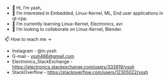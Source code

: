 - 👋 Hi, I’m yash,
- 👀 I’m interested in Embedded, Linux-Kernel, ML, End user applications in qt-cpp.
- 🌱 I’m currently learning Linux-Kernel, Electronics, avr.
- 💞️ I’m looking to collaborate on Linux-Kernel, Blender.

📫 How to reach me ->
-   Instagram - @in.yssh
-   G-mail - yssh466@gmail.com
-   Electronics_StackExchange - https://electronics.stackexchange.com/users/333919/yssh
-   StackOverflow - https://stackoverflow.com/users/12305022/yssh
